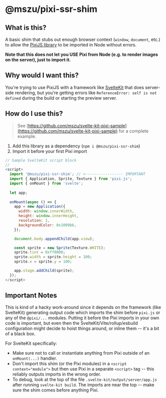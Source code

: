 # @mszu/pixi-ssr-shim

## What is this?

A basic shim that stubs out enough browser context (`window`, `document`, etc.)
to allow the [PixiJS library](https://pixijs.com/) to be imported in Node without
errors.

**Note that this does not let you USE Pixi from Node (e.g. to render images on the
server), just to import it.**

## Why would I want this?

You're trying to use PixiJS with a framework like [SvelteKit](https://kit.svelte.dev/)
that does server-side rendering, but you're getting errors like
`ReferenceError: self is not defined` during the build or starting the preview server.

## How do I use this?

> See [https://github.com/mszu/svelte-kit-pixi-sample](https://github.com/mszu/svelte-kit-pixi-sample) for a complete example.

1. Add this library as a dependency (`npm i @mszu/pixi-ssr-shim`)
2. Import it before your first Pixi import

```javascript
// Sample SvelteKit script block
//
<script>
  import '@mszu/pixi-ssr-shim'; // <----------------- IMPORTANT
  import { Application, Sprite, Texture } from 'pixi.js';
  import { onMount } from 'svelte';
  
  let app;
  
  onMount(async () => {
    app = new Application({
      width: window.innerWidth,
      height: window.innerHeight,
      resolution: 1,
      backgroundColor: 0x1099bb,
    });

    document.body.appendChild(app.view);

    const sprite = new Sprite(Texture.WHITE);
    sprite.tint = 0xff0000;
    sprite.width = sprite.height = 100;
    sprite.x = sprite.y = 100;

    app.stage.addChild(sprite);
  });
</script>
```

## Important Notes

This is kind of a hacky work-around since it depends on the framework (like SvelteKit)
generating output code which imports the shim before `pixi.js` or any of the `@pixi/...`
modules. Putting it before the Pixi imports in your own code is important, but even then
the SvelteKit/Vite/rollup/esbuild configuration might decide to hoist things around, or
inline them -- it's a bit of a black box.

For SvelteKit specifically:
* Make sure not to call or instantiate anything from Pixi outside of an `onMount(...)` handler.
* Don't import this shim (or the Pixi modules) in a `<script context="module">` but then use
Pixi in a separate `<script>` tag -- this reliably outputs imports in the wrong order.
* To debug, look at the top of the file `.svelte-kit/output/server/app.js` after running
`svelte-kit build`. The imports are near the top -- make sure the shim comes before anything
Pixi.
